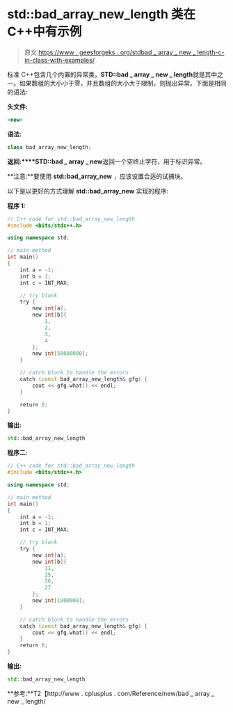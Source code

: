 # std::bad_array_new_length 类在 C++中有示例

> 原文:[https://www . geesforgeks . org/stdbad _ array _ new _ length-c-in-class-with-examples/](https://www.geeksforgeeks.org/stdbad_array_new_length-class-in-c-with-examples/)

标准 C++包含几个内置的异常类，**STD::bad _ array _ new _ length**就是其中之一。如果数组的大小小于零，并且数组的大小大于限制，则抛出异常。下面是相同的语法:

**头文件:**

```cpp
<new>

```

**语法:**

```cpp
class bad_array_new_length;

```

**返回:****STD::bad _ array _ new**返回一个空终止字符，用于标识异常。

**注意:**要使用 **std::bad_array_new** ，应该设置合适的试捕块。

以下是以更好的方式理解 **std::bad_array_new** 实现的程序:

**程序 1:**

```cpp
// C++ code for std::bad_array_new_length
#include <bits/stdc++.h>

using namespace std;

// main method
int main()
{
    int a = -1;
    int b = 1;
    int c = INT_MAX;

    // try block
    try {
        new int[a];
        new int[b]{
            1,
            2,
            3,
            4
        };
        new int[50000000];
    }

    // catch block to handle the errors
    catch (const bad_array_new_length& gfg) {
        cout << gfg.what() << endl;
    }

    return 0;
}
```

**输出:**

```cpp
std::bad_array_new_length

```

**程序二:**

```cpp
// C++ code for std::bad_array_new_length
#include <bits/stdc++.h>

using namespace std;

// main method
int main()
{
    int a = -1;
    int b = 1;
    int c = INT_MAX;

    // try block
    try {
        new int[a];
        new int[b]{
            11,
            25,
            56,
            27
        };
        new int[1000000];
    }

    // catch block to handle the errors
    catch (const bad_array_new_length& gfg) {
        cout << gfg.what() << endl;
    }
    return 0;
}
```

**输出:**

```cpp
std::bad_array_new_length

```

**参考:**T2【http://www . cplusplus . com/Reference/new/bad _ array _ new _ length/